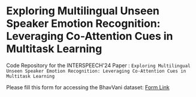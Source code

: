 # Exploring Multilingual Unseen Speaker Emotion Recognition: Leveraging Co-Attention Cues in Multitask Learning

Code Repository for the INTERSPEECH'24 Paper :
`Exploring Multilingual Unseen Speaker Emotion Recognition: Leveraging Co-Attention Cues in Multitask Learning`

Please fill this form for accessing the BhavVani dataset: [Form Link](https://forms.gle/9AqxS2oY4XVSeH1UA)

